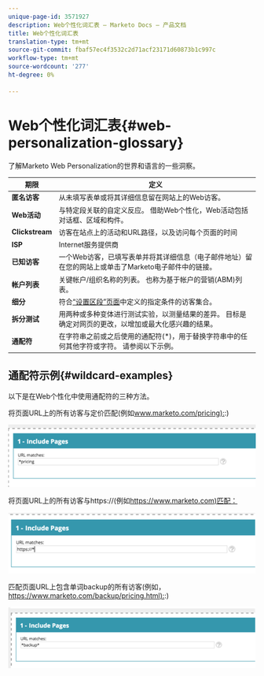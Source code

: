 ```yaml
---
unique-page-id: 3571927
description: Web个性化词汇表 — Marketo Docs — 产品文档
title: Web个性化词汇表
translation-type: tm+mt
source-git-commit: fbaf57ec4f3532c2d71acf23171d60873b1c997c
workflow-type: tm+mt
source-wordcount: '277'
ht-degree: 0%

---
```



# Web个性化词汇表{#web-personalization-glossary}

了解Marketo Web Personalization的世界和语言的一些洞察。

| 期限 | 定义 |
|---|---|
| **匿名访客** | 从未填写表单或将其详细信息留在网站上的Web访客。 |
| **Web活动** | 与特定段关联的自定义反应。 借助Web个性化，Web活动包括对话框、区域和构件。 |
| **Clickstream** | 访客在站点上的活动和URL路径，以及访问每个页面的时间 |
| **ISP** | Internet服务提供商 |
| **已知访客** | 一个Web访客，已填写表单并将其详细信息（电子邮件地址）留在您的网站上或单击了Marketo电子邮件中的链接。 |
| **帐户列表** | 关键帐户/组织名称的列表。 也称为基于帐户的营销(ABM)列表。 |
| **细分** | 符合[“设置区段”页面](/help/marketo/product-docs/web-personalization/using-web-segments/web-segments.md)中定义的指定条件的访客集合。 |
| **拆分测试** | 用两种或多种变体进行测试实验，以测量结果的差异。 目标是确定对网页的更改，以增加或最大化感兴趣的结果。 |
| **通配符** | 在字符串之前或之后使用的通配符(*)，用于替换字符串中的任何其他字符或字符。 请参阅以下示例。 |

## 通配符示例{#wildcard-examples}

以下是在Web个性化中使用通配符的三种方法。

将页面URL上的所有访客与定价匹配(例如[www.marketo.com/pricing):](https://www.marketo.com/pricing):)

![](assets/wildcard-example-1.png)

将页面URL上的所有访客与https://(例如[https://www.marketo.com)匹配：](https://www.marketo.com)

![](assets/wildcard-example-2.png)

匹配页面URL上包含单词backup的所有访客(例如，[https://www.marketo.com/backup/pricing.html):](https://www.marketo.com/backup/pricing.html):)

![](assets/wildcard-example-3.png)
